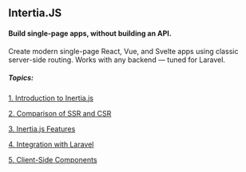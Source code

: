 
## Intertia.JS
#### Build single-page apps, without building an API.

<p>
Create modern single-page React, Vue, and Svelte apps using classic server-side routing. Works with any backend — tuned for Laravel.
</p>



##### Topics:


<a href="./1_Introduction_to_Inertiajs.md">1. Introduction to Inertia.js</a>

<a href="./2_Comparison_of_SSR_and_CSR.md">2. Comparison of SSR and CSR</a>

<a href="./3_InertiaJs_Features.md">3. Inertia.js Features</a>

<a href="./4_Integration_with_Laravel.md">4. Integration with Laravel</a>

<a href="./5_Client_Side_Components.md">5. Client-Side Components</a>




